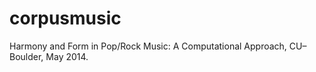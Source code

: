 corpusmusic
===========

Harmony and Form in Pop/Rock Music: A Computational Approach, CU–Boulder, May 2014.
